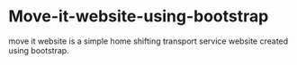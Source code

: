 # Move-it-website-using-bootstrap
move it website is a simple home shifting  transport service  website created using bootstrap.
